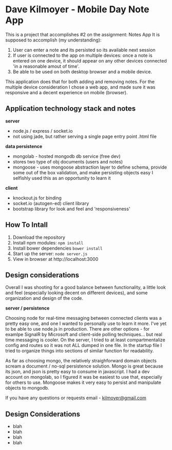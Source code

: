 # Dave Kilmoyer - Mobile Day Note App

This is a project that accomplishes #2 on the assignment: Notes App
It is supposed to accomplish (my understanding):

1. User can enter a note and its persisted so its available next session
2. If user is connected to the app on multiple devices: once a note is entered on one device, it should appear on any other devices connected 'in a reasonable amout of time'.
3. Be able to be used on both desktop browser and a mobile device.

This application does that for both adding and removing notes.
For the multiple device consideration I chose a web app, and made sure it was responsive and a decent experience on mobile (browser).

## Application technology stack and notes
**server**

* node.js / express / socket.io
* not using jade, but rather serving a single page entry point .html file

**data persistence**

* mongolab - hosted mongodb db service (free dev)
* stores two type of obj documents (users and notes)
* mongoose - uses mongoose abstraction layer to define schema, provide some out of the box validation, and make persisting objects easy
    I selfishly used this as an opportunity to learn it

**client**

* knockout.js for binding
* socket.io (autogen-ed) client library
* bootstrap library for look and feel and 'responsiveness'

## How To Intall
1. Download the repository
2. Install npm modules: `npm install`
3. Install bower dependencies `bower install`
4. Start up the server: `node server.js`
5. View in browser at http://localhost:3000

## Design considerations
Overall I was shooting for a good balance between functionality, a little look and feel (especially looking decent on different devices), and some organization and design of the code.

**server / persistence**

Choosing node for real-time messaging between connected clients was a pretty easy one, and one I wanted to personally use to learn it more.  I've yet to be able to use node.js in production.
There are other options - for examlpe SignalR by Microsoft and client-side polling techniques... but real time messaging is cooler.
On the server, I tried to at least compartmentalize config and routes so it was not ALL dumped in one file.  In the startup file I tried to organize things into sections of similar function for readability.

As far as choosing mongo, the relatively straighforward domain objects scream a document / no-sql persistence solution.  Mongo is great because its json, and json is pretty easy to consume in javascript.
I had a dev account on mongolab, so I figured it was be easiest to use that, especially for others to use.  Mongoose makes it very easy to persist and manipulate objects to mongodb.





If you have any questions or requests email - [kilmoyer@gmail.com](mailto:kilmoyer@gmail.com)

## Design Considerations
- blah
- blah
- blah
- blah
